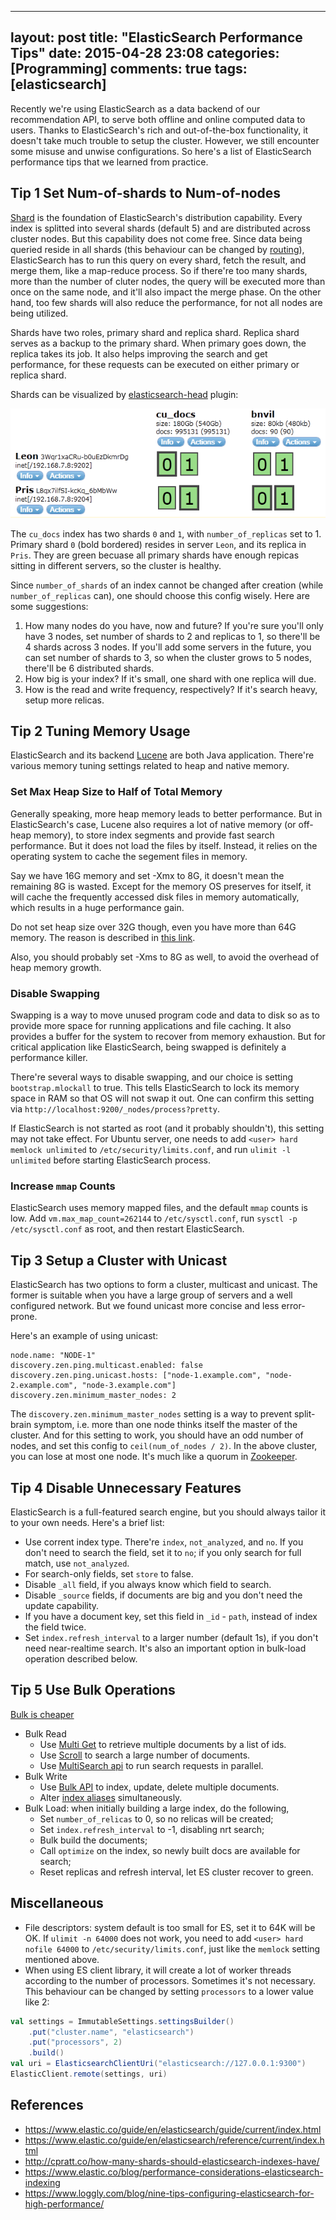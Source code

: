 
---
layout: post
title: "ElasticSearch Performance Tips"
date: 2015-04-28 23:08
categories: [Programming]
comments: true
tags: [elasticsearch]
---

Recently we're using ElasticSearch as a data backend of our recommendation API, to serve both offline and online computed data to users. Thanks to ElasticSearch's rich and out-of-the-box functionality, it doesn't take much trouble to setup the cluster. However, we still encounter some misuse and unwise configurations. So here's a list of ElasticSearch performance tips that we learned from practice.

## Tip 1 Set Num-of-shards to Num-of-nodes

[Shard][1] is the foundation of ElasticSearch's distribution capability. Every index is splitted into several shards (default 5) and are distributed across cluster nodes. But this capability does not come free. Since data being queried reside in all shards (this behaviour can be changed by [routing][2]), ElasticSearch has to run this query on every shard, fetch the result, and merge them, like a map-reduce process. So if there're too many shards, more than the number of cluter nodes, the query will be executed more than once on the same node, and it'll also impact the merge phase. On the other hand, too few shards will also reduce the performance, for not all nodes are being utilized.

Shards have two roles, primary shard and replica shard. Replica shard serves as a backup to the primary shard. When primary goes down, the replica takes its job. It also helps improving the search and get performance, for these requests can be executed on either primary or replica shard.

Shards can be visualized by [elasticsearch-head][1] plugin:

![](/images/elasticsearch/shards-head.png)

The `cu_docs` index has two shards `0` and `1`, with `number_of_replicas` set to 1. Primary shard `0` (bold bordered) resides in server `Leon`, and its replica in `Pris`. They are green becuase all primary shards have enough repicas sitting in different servers, so the cluster is healthy.

Since `number_of_shards` of an index cannot be changed after creation (while `number_of_replicas` can), one should choose this config wisely. Here are some suggestions:

1. How many nodes do you have, now and future? If you're sure you'll only have 3 nodes, set number of shards to 2 and replicas to 1, so there'll be 4 shards across 3 nodes. If you'll add some servers in the future, you can set number of shards to 3, so when the cluster grows to 5 nodes, there'll be 6 distributed shards.
2. How big is your index? If it's small, one shard with one replica will due.
3. How is the read and write frequency, respectively? If it's search heavy, setup more relicas.

<!-- more -->

## Tip 2 Tuning Memory Usage

ElasticSearch and its backend [Lucene](http://lucene.apache.org/) are both Java application. There're various memory tuning settings related to heap and native memory.

### Set Max Heap Size to Half of Total Memory

Generally speaking, more heap memory leads to better performance. But in ElasticSearch's case, Lucene also requires a lot of native memory (or off-heap memory), to store index segments and provide fast search performance. But it does not load the files by itself. Instead, it relies on the operating system to cache the segement files in memory.

Say we have 16G memory and set -Xmx to 8G, it doesn't mean the remaining 8G is wasted. Except for the memory OS preserves for itself, it will cache the frequently accessed disk files in memory automatically, which results in a huge performance gain.

Do not set heap size over 32G though, even you have more than 64G memory. The reason is described in [this link][4].

Also, you should probably set -Xms to 8G as well, to avoid the overhead of heap memory growth.

### Disable Swapping

Swapping is a way to move unused program code and data to disk so as to provide more space for running applications and file caching. It also provides a buffer for the system to recover from memory exhaustion. But for critical application like ElasticSearch, being swapped is definitely a performance killer.

There're several ways to disable swapping, and our choice is setting `bootstrap.mlockall` to true. This tells ElasticSearch to lock its memory space in RAM so that OS will not swap it out. One can confirm this setting via `http://localhost:9200/_nodes/process?pretty`.

If ElasticSearch is not started as root (and it probably shouldn't), this setting may not take effect. For Ubuntu server, one needs to add `<user> hard memlock unlimited` to `/etc/security/limits.conf`, and run `ulimit -l unlimited` before starting ElasticSearch process.

### Increase `mmap` Counts

ElasticSearch uses memory mapped files, and the default `mmap` counts is low. Add `vm.max_map_count=262144` to `/etc/sysctl.conf`, run `sysctl -p /etc/sysctl.conf` as root, and then restart ElasticSearch.

## Tip 3 Setup a Cluster with Unicast

ElasticSearch has two options to form a cluster, multicast and unicast. The former is suitable when you have a large group of servers and a well configured network. But we found unicast more concise and less error-prone.

Here's an example of using unicast:

```
node.name: "NODE-1"
discovery.zen.ping.multicast.enabled: false
discovery.zen.ping.unicast.hosts: ["node-1.example.com", "node-2.example.com", "node-3.example.com"]
discovery.zen.minimum_master_nodes: 2
```

The `discovery.zen.minimum_master_nodes` setting is a way to prevent split-brain symptom, i.e. more than one node thinks itself the master of the cluster. And for this setting to work, you should have an odd number of nodes, and set this config to `ceil(num_of_nodes / 2)`. In the above cluster, you can lose at most one node. It's much like a quorum in [Zookeeper](http://zookeeper.apache.org).

## Tip 4 Disable Unnecessary Features

ElasticSearch is a full-featured search engine, but you should always tailor it to your own needs. Here's a brief list:

* Use corrent index type. There're `index`, `not_analyzed`, and `no`. If you don't need to search the field, set it to `no`; if you only search for full match, use `not_analyzed`.
* For search-only fields, set `store` to false.
* Disable `_all` field, if you always know which field to search.
* Disable `_source` fields, if documents are big and you don't need the update capability.
* If you have a document key, set this field in `_id` - `path`, instead of index the field twice.
* Set `index.refresh_interval` to a larger number (default 1s), if you don't need near-realtime search. It's also an important option in bulk-load operation described below.

## Tip 5 Use Bulk Operations

[Bulk is cheaper][5]

* Bulk Read
    * Use [Multi Get][6] to retrieve multiple documents by a list of ids.
    * Use [Scroll][7] to search a large number of documents.
    * Use [MultiSearch api][8] to run search requests in parallel.
* Bulk Write
    * Use [Bulk API][9] to index, update, delete multiple documents.
    * Alter [index aliases][10] simultaneously.
* Bulk Load: when initially building a large index, do the following,
    * Set `number_of_relicas` to 0, so no relicas will be created;
    * Set `index.refresh_interval` to -1, disabling nrt search;
    * Bulk build the documents;
    * Call `optimize` on the index, so newly built docs are available for search;
    * Reset replicas and refresh interval, let ES cluster recover to green.

## Miscellaneous

* File descriptors: system default is too small for ES, set it to 64K will be OK. If `ulimit -n 64000` does not work, you need to add `<user> hard nofile 64000` to `/etc/security/limits.conf`, just like the `memlock` setting mentioned above.
* When using ES client library, it will create a lot of worker threads according to the number of processors. Sometimes it's not necessary. This behaviour can be changed by setting `processors` to a lower value like 2:

```scala
val settings = ImmutableSettings.settingsBuilder()
    .put("cluster.name", "elasticsearch")
    .put("processors", 2)
    .build()
val uri = ElasticsearchClientUri("elasticsearch://127.0.0.1:9300")
ElasticClient.remote(settings, uri)
```

## References

* https://www.elastic.co/guide/en/elasticsearch/guide/current/index.html
* https://www.elastic.co/guide/en/elasticsearch/reference/current/index.html
* http://cpratt.co/how-many-shards-should-elasticsearch-indexes-have/
* https://www.elastic.co/blog/performance-considerations-elasticsearch-indexing
* https://www.loggly.com/blog/nine-tips-configuring-elasticsearch-for-high-performance/

[1]: https://www.elastic.co/guide/en/elasticsearch/reference/current/glossary.html#glossary-shard
[2]: https://www.elastic.co/guide/en/elasticsearch/reference/current/glossary.html#glossary-routing
[3]: http://mobz.github.io/elasticsearch-head/
[4]: https://www.elastic.co/guide/en/elasticsearch/guide/current/heap-sizing.html#compressed_oops
[5]: https://www.elastic.co/guide/en/elasticsearch/guide/current/bulk.html
[6]: https://www.elastic.co/guide/en/elasticsearch/reference/current/docs-multi-get.html
[7]: https://www.elastic.co/guide/en/elasticsearch/reference/current/search-request-scroll.html
[8]: https://www.elastic.co/guide/en/elasticsearch/client/java-api/1.4/msearch.html
[9]: https://www.elastic.co/guide/en/elasticsearch/client/java-api/1.4/bulk.html
[10]:https://www.elastic.co/guide/en/elasticsearch/reference/current/indices-aliases.html
